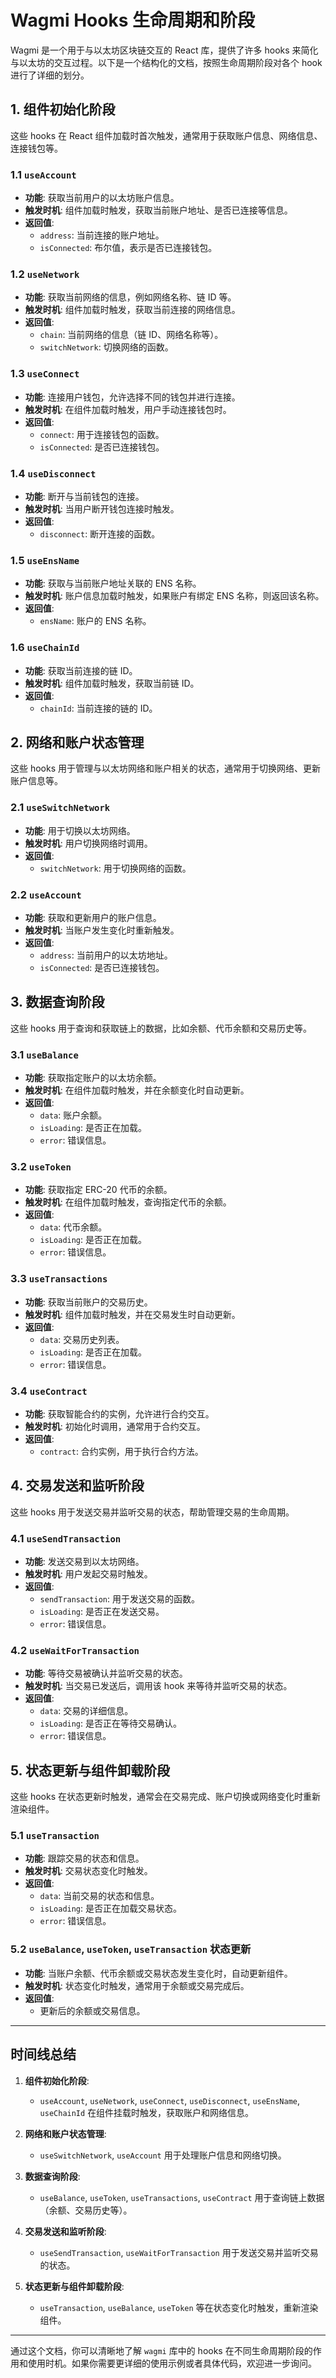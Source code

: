 # Wagmi Hooks 生命周期和阶段

Wagmi 是一个用于与以太坊区块链交互的 React 库，提供了许多 hooks 来简化与以太坊的交互过程。以下是一个结构化的文档，按照生命周期阶段对各个 hook 进行了详细的划分。

## 1. 组件初始化阶段

这些 hooks 在 React 组件加载时首次触发，通常用于获取账户信息、网络信息、连接钱包等。

### 1.1 `useAccount`
- **功能**: 获取当前用户的以太坊账户信息。
- **触发时机**: 组件加载时触发，获取当前账户地址、是否已连接等信息。
- **返回值**:
  - `address`: 当前连接的账户地址。
  - `isConnected`: 布尔值，表示是否已连接钱包。

### 1.2 `useNetwork`
- **功能**: 获取当前网络的信息，例如网络名称、链 ID 等。
- **触发时机**: 组件加载时触发，获取当前连接的网络信息。
- **返回值**:
  - `chain`: 当前网络的信息（链 ID、网络名称等）。
  - `switchNetwork`: 切换网络的函数。

### 1.3 `useConnect`
- **功能**: 连接用户钱包，允许选择不同的钱包并进行连接。
- **触发时机**: 在组件加载时触发，用户手动连接钱包时。
- **返回值**:
  - `connect`: 用于连接钱包的函数。
  - `isConnected`: 是否已连接钱包。

### 1.4 `useDisconnect`
- **功能**: 断开与当前钱包的连接。
- **触发时机**: 当用户断开钱包连接时触发。
- **返回值**:
  - `disconnect`: 断开连接的函数。

### 1.5 `useEnsName`
- **功能**: 获取与当前账户地址关联的 ENS 名称。
- **触发时机**: 账户信息加载时触发，如果账户有绑定 ENS 名称，则返回该名称。
- **返回值**:
  - `ensName`: 账户的 ENS 名称。

### 1.6 `useChainId`
- **功能**: 获取当前连接的链 ID。
- **触发时机**: 组件加载时触发，获取当前链 ID。
- **返回值**:
  - `chainId`: 当前连接的链的 ID。

## 2. 网络和账户状态管理

这些 hooks 用于管理与以太坊网络和账户相关的状态，通常用于切换网络、更新账户信息等。

### 2.1 `useSwitchNetwork`
- **功能**: 用于切换以太坊网络。
- **触发时机**: 用户切换网络时调用。
- **返回值**:
  - `switchNetwork`: 用于切换网络的函数。

### 2.2 `useAccount`
- **功能**: 获取和更新用户的账户信息。
- **触发时机**: 当账户发生变化时重新触发。
- **返回值**:
  - `address`: 当前用户的以太坊地址。
  - `isConnected`: 是否已连接钱包。

## 3. 数据查询阶段

这些 hooks 用于查询和获取链上的数据，比如余额、代币余额和交易历史等。

### 3.1 `useBalance`
- **功能**: 获取指定账户的以太坊余额。
- **触发时机**: 在组件加载时触发，并在余额变化时自动更新。
- **返回值**:
  - `data`: 账户余额。
  - `isLoading`: 是否正在加载。
  - `error`: 错误信息。

### 3.2 `useToken`
- **功能**: 获取指定 ERC-20 代币的余额。
- **触发时机**: 在组件加载时触发，查询指定代币的余额。
- **返回值**:
  - `data`: 代币余额。
  - `isLoading`: 是否正在加载。
  - `error`: 错误信息。

### 3.3 `useTransactions`
- **功能**: 获取当前账户的交易历史。
- **触发时机**: 组件加载时触发，并在交易发生时自动更新。
- **返回值**:
  - `data`: 交易历史列表。
  - `isLoading`: 是否正在加载。
  - `error`: 错误信息。

### 3.4 `useContract`
- **功能**: 获取智能合约的实例，允许进行合约交互。
- **触发时机**: 初始化时调用，通常用于合约交互。
- **返回值**:
  - `contract`: 合约实例，用于执行合约方法。

## 4. 交易发送和监听阶段

这些 hooks 用于发送交易并监听交易的状态，帮助管理交易的生命周期。

### 4.1 `useSendTransaction`
- **功能**: 发送交易到以太坊网络。
- **触发时机**: 用户发起交易时触发。
- **返回值**:
  - `sendTransaction`: 用于发送交易的函数。
  - `isLoading`: 是否正在发送交易。
  - `error`: 错误信息。

### 4.2 `useWaitForTransaction`
- **功能**: 等待交易被确认并监听交易的状态。
- **触发时机**: 当交易已发送后，调用该 hook 来等待并监听交易的状态。
- **返回值**:
  - `data`: 交易的详细信息。
  - `isLoading`: 是否正在等待交易确认。
  - `error`: 错误信息。

## 5. 状态更新与组件卸载阶段

这些 hooks 在状态更新时触发，通常会在交易完成、账户切换或网络变化时重新渲染组件。

### 5.1 `useTransaction`
- **功能**: 跟踪交易的状态和信息。
- **触发时机**: 交易状态变化时触发。
- **返回值**:
  - `data`: 当前交易的状态和信息。
  - `isLoading`: 是否正在加载交易状态。
  - `error`: 错误信息。

### 5.2 `useBalance`, `useToken`, `useTransaction` 状态更新
- **功能**: 当账户余额、代币余额或交易状态发生变化时，自动更新组件。
- **触发时机**: 状态变化时触发，通常用于余额或交易完成后。
- **返回值**:
  - 更新后的余额或交易信息。

---

## 时间线总结

1. **组件初始化阶段**:
   - `useAccount`, `useNetwork`, `useConnect`, `useDisconnect`, `useEnsName`, `useChainId` 在组件挂载时触发，获取账户和网络信息。
   
2. **网络和账户状态管理**:
   - `useSwitchNetwork`, `useAccount` 用于处理账户信息和网络切换。

3. **数据查询阶段**:
   - `useBalance`, `useToken`, `useTransactions`, `useContract` 用于查询链上数据（余额、交易历史等）。

4. **交易发送和监听阶段**:
   - `useSendTransaction`, `useWaitForTransaction` 用于发送交易并监听交易的状态。

5. **状态更新与组件卸载阶段**:
   - `useTransaction`, `useBalance`, `useToken` 等在状态变化时触发，重新渲染组件。

---

通过这个文档，你可以清晰地了解 `wagmi` 库中的 hooks 在不同生命周期阶段的作用和使用时机。如果你需要更详细的使用示例或者具体代码，欢迎进一步询问。
